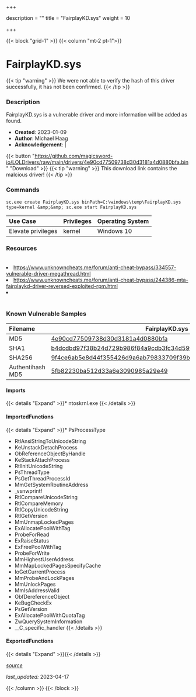 +++

description = ""
title = "FairplayKD.sys"
weight = 10

+++


{{< block "grid-1" >}}
{{< column "mt-2 pt-1">}}


# FairplayKD.sys 


{{< tip "warning" >}}
We were not able to verify the hash of this driver successfully, it has not been confirmed.
{{< /tip >}}


### Description

FairplayKD.sys is a vulnerable driver and more information will be added as found.

- **Created**: 2023-01-09
- **Author**: Michael Haag
- **Acknowledgement**:  | [](https://twitter.com/)

{{< button "https://github.com/magicsword-io/LOLDrivers/raw/main/drivers/4e90cd77509738d30d3181a4d0880bfa.bin" "Download" >}}
{{< tip "warning" >}}
This download link contains the malcious driver!
{{< /tip >}}

### Commands

```
sc.exe create FairplayKD.sys binPath=C:\windows\temp\FairplayKD.sys type=kernel &amp;&amp; sc.exe start FairplayKD.sys
```

| Use Case | Privileges | Operating System | 
|:---- | ---- | ---- |
| Elevate privileges | kernel | Windows 10 |

### Resources
<br>
<li><a href="https://www.unknowncheats.me/forum/anti-cheat-bypass/334557-vulnerable-driver-megathread.html">https://www.unknowncheats.me/forum/anti-cheat-bypass/334557-vulnerable-driver-megathread.html</a></li>
<li><a href="https://www.unknowncheats.me/forum/anti-cheat-bypass/244386-mta-fairplaykd-driver-reversed-exploited-rpm.html">https://www.unknowncheats.me/forum/anti-cheat-bypass/244386-mta-fairplaykd-driver-reversed-exploited-rpm.html</a></li>
<li><a href=""></a></li>
<br>

### Known Vulnerable Samples

| Filename | FairplayKD.sys |
|:---- | ---- | 
| MD5 | <a href="https://www.virustotal.com/gui/file/4e90cd77509738d30d3181a4d0880bfa">4e90cd77509738d30d3181a4d0880bfa</a> |
| SHA1 | <a href="https://www.virustotal.com/gui/file/b4dcdbd97f38b24d729b986f84a9cdb3fc34d59f">b4dcdbd97f38b24d729b986f84a9cdb3fc34d59f</a> |
| SHA256 | <a href="https://www.virustotal.com/gui/file/9f4ce6ab5e8d44f355426d9a6ab79833709f39b300733b5b251a0766e895e0e5">9f4ce6ab5e8d44f355426d9a6ab79833709f39b300733b5b251a0766e895e0e5</a> |
| Authentihash MD5 | <a href="https://www.virustotal.com/gui/search/authentihash%253A5fb82230ba512d33a6e3090985a29e49">5fb82230ba512d33a6e3090985a29e49</a> || Authentihash SHA1 | <a href="https://www.virustotal.com/gui/search/authentihash%253A0eaa4cf7d1944f6259dd9941209dec15a4029c4a">0eaa4cf7d1944f6259dd9941209dec15a4029c4a</a> || Authentihash SHA256 | <a href="https://www.virustotal.com/gui/search/authentihash%253A66d59e646f3965bc5225eca4285ae65f34b8681fb1bee3eaf440f6795b2fa70f">66d59e646f3965bc5225eca4285ae65f34b8681fb1bee3eaf440f6795b2fa70f</a> || Signature | Hans Roes, Thawte Code Signing CA - G2, thawte   || Company | Multi Theft Auto || Description | Multi Theft Auto patch driver || Product | MTA San Andreas |
#### Imports
{{< details "Expand" >}}* ntoskrnl.exe
{{< /details >}}
#### ImportedFunctions
{{< details "Expand" >}}* PsProcessType
* RtlAnsiStringToUnicodeString
* KeUnstackDetachProcess
* ObReferenceObjectByHandle
* KeStackAttachProcess
* RtlInitUnicodeString
* PsThreadType
* PsGetThreadProcessId
* MmGetSystemRoutineAddress
* _vsnwprintf
* RtlCompareUnicodeString
* RtlCompareMemory
* RtlCopyUnicodeString
* RtlGetVersion
* MmUnmapLockedPages
* ExAllocatePoolWithTag
* ProbeForRead
* ExRaiseStatus
* ExFreePoolWithTag
* ProbeForWrite
* MmHighestUserAddress
* MmMapLockedPagesSpecifyCache
* IoGetCurrentProcess
* MmProbeAndLockPages
* MmUnlockPages
* MmIsAddressValid
* ObfDereferenceObject
* KeBugCheckEx
* PsGetVersion
* ExAllocatePoolWithQuotaTag
* ZwQuerySystemInformation
* __C_specific_handler
{{< /details >}}
#### ExportedFunctions
{{< details "Expand" >}}{{< /details >}}



[*source*](https://github.com/magicsword-io/LOLDrivers/tree/main/yaml/fairplaykd.yaml)

*last_updated:* 2023-04-17








{{< /column >}}
{{< /block >}}
